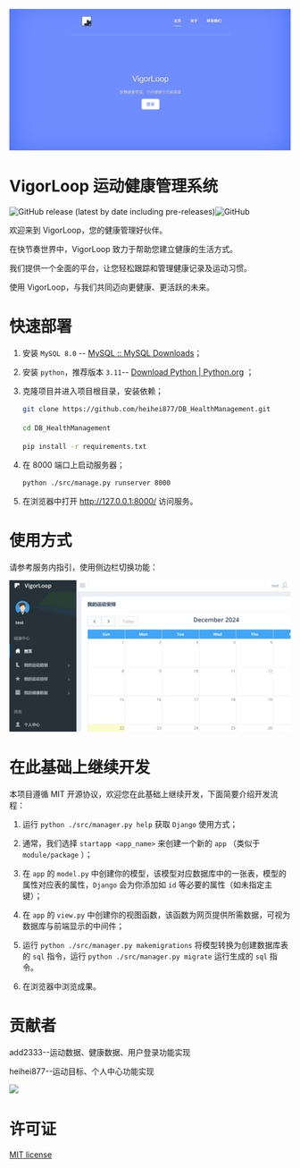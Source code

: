 ![Banner](./doc/assets/README.assets/header.png)

# VigorLoop 运动健康管理系统

![GitHub release (latest by date including pre-releases)](https://img.shields.io/github/v/release/navendu-pottekkat/awesome-readme?include_prereleases)![GitHub](https://img.shields.io/github/license/navendu-pottekkat/awesome-readme)

欢迎来到 VigorLoop，您的健康管理好伙伴。

在快节奏世界中，VigorLoop 致力于帮助您建立健康的生活方式。

我们提供一个全面的平台，让您轻松跟踪和管理健康记录及运动习惯。

使用 VigorLoop，与我们共同迈向更健康、更活跃的未来。

# 快速部署

1. 安装 `MySQL 8.0` -- [MySQL :: MySQL Downloads](https://www.mysql.com/downloads/)；

2. 安装 `python`，推荐版本 `3.11`-- [Download Python | Python.org](https://www.python.org/downloads/) ；

3. 克隆项目并进入项目根目录，安装依赖；

   ```sh
   git clone https://github.com/heihei877/DB_HealthManagement.git
   
   cd DB_HealthManagement
   
   pip install -r requirements.txt
   ```

4. 在 8000 端口上启动服务器；

   ```sh
   python ./src/manage.py runserver 8000
   ```

5. 在浏览器中打开 http://127.0.0.1:8000/ 访问服务。

# 使用方式
请参考服务内指引，使用侧边栏切换功能：

![func](./doc/assets/README.assets/func.png)

# 在此基础上继续开发
本项目遵循 MIT 开源协议，欢迎您在此基础上继续开发，下面简要介绍开发流程：

1. 运行 `python ./src/manager.py help` 获取 `Django` 使用方式；
2. 通常，我们选择 `startapp <app_name>` 来创建一个新的 `app` （类似于 `module/package` ）；
3. 在 `app` 的 `model.py` 中创建你的模型，该模型对应数据库中的一张表，模型的属性对应表的属性，`Django` 会为你添加如 `id` 等必要的属性（如未指定主键）；
4. 在 `app` 的 `view.py` 中创建你的视图函数，该函数为网页提供所需数据，可视为数据库与前端显示的中间件；
5. 运行 `python ./src/manager.py makemigrations` 将模型转换为创建数据库表的 `sql` 指令，运行 `python ./src/manager.py migrate` 运行生成的 `sql` 指令。

6. 在浏览器中浏览成果。


# 贡献者
add2333--运动数据、健康数据、用户登录功能实现

heihei877--运动目标、个人中心功能实现

<a href="https://github.com/heihei877/DB_HealthManagement/graphs/contributors">
  <img src="https://contrib.rocks/image?repo=heihei877/DB_HealthManagement" />
</a>


# 许可证
[MIT license](./LICENSE)
